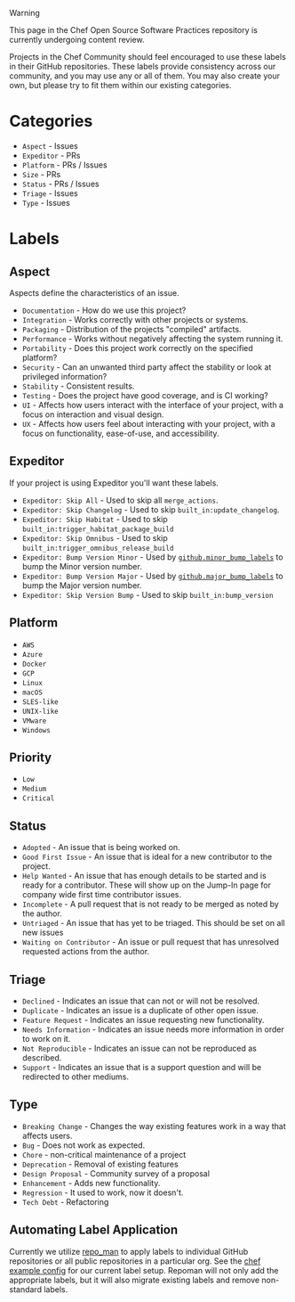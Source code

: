 > [!WARNING]
> This page in the Chef Open Source Software Practices repository is currently undergoing content review.

Projects in the Chef Community should feel encouraged to use these labels in their GitHub repositories. These labels provide consistency across our community, and you may use any or all of them. You may also create your own, but please try to fit them within our existing categories.

# Categories

- `Aspect` - Issues
- `Expeditor` - PRs
- `Platform` - PRs / Issues
- `Size` - PRs
- `Status` - PRs / Issues
- `Triage` - Issues
- `Type` - Issues

# Labels

## Aspect

 Aspects define the characteristics of an issue.

- `Documentation` - How do we use this project?
- `Integration` - Works correctly with other projects or systems.
- `Packaging` - Distribution of the projects "compiled" artifacts.
- `Performance` - Works without negatively affecting the system running it.
- `Portability` - Does this project work correctly on the specified platform?
- `Security` - Can an unwanted third party affect the stability or look at privileged information?
- `Stability` - Consistent results.
- `Testing` - Does the project have good coverage, and is CI working?
- `UI` - Affects how users interact with the interface of your project, with a focus on interaction and visual design.
- `UX` - Affects how users feel about interacting with your project, with a focus on functionality, ease-of-use, and accessibility.

## Expeditor

 If your project is using Expeditor you'll want these labels.

- `Expeditor: Skip All` - Used to skip all `merge_actions`.
- `Expeditor: Skip Changelog` - Used to skip `built_in:update_changelog`.
- `Expeditor: Skip Habitat` - Used to skip `built_in:trigger_habitat_package_build`
- `Expeditor: Skip Omnibus` - Used to skip `built_in:trigger_omnibus_release_build`
- `Expeditor: Bump Version Minor` - Used by [`github.minor_bump_labels`](https://expeditor.chef.io/docs/reference/built_in/#bump-version) to bump the Minor version number.
- `Expeditor: Bump Version Major` - Used by [`github.major_bump_labels`](https://expeditor.chef.io/docs/reference/built_in/#bump-version) to bump the Major version number.
- `Expeditor: Skip Version Bump` - Used to skip `built_in:bump_version`

## Platform

- `AWS`
- `Azure`
- `Docker`
- `GCP`
- `Linux`
- `macOS`
- `SLES-like`
- `UNIX-like`
- `VMware`
- `Windows`

## Priority

- `Low`
- `Medium`
- `Critical`

## Status

- `Adopted` - An issue that is being worked on.
- `Good First Issue` - An issue that is ideal for a new contributor to the project.
- `Help Wanted` - An issue that has enough details to be started and is ready for a contributor. These will show up on the Jump-In page for company wide first time contributor issues.
- `Incomplete` - A pull request that is not ready to be merged as noted by the author.
- `Untriaged` - An issue that has yet to be triaged. This should be set on all new issues
- `Waiting on Contributor` - An issue or pull request that has unresolved requested actions from the author.

## Triage

- `Declined` - Indicates an issue that can not or will not be resolved.
- `Duplicate` - Indicates an issue is a duplicate of other open issue.
- `Feature Request` - Indicates an issue requesting new functionality.
- `Needs Information` - Indicates an issue needs more information in order to work on it.
- `Not Reproducible` - Indicates an issue can not be reproduced as described.
- `Support` - Indicates an issue that is a support question and will be redirected to other mediums.

## Type

- `Breaking Change` - Changes the way existing features work in a way that affects users.
- `Bug` - Does not work as expected.
- `Chore` - non-critical maintenance of a project
- `Deprecation` - Removal of existing features
- `Design Proposal` - Community survey of a proposal
- `Enhancement` - Adds new functionality.
- `Regression` - It used to work, now it doesn't.
- `Tech Debt` - Refactoring

## Automating Label Application

Currently we utilize [repo_man](https://github.com/thommay/repo_man) to apply labels to individual GitHub repositories or all public repositories in a particular org. See the [chef example config](https://github.com/thommay/repo_man/blob/master/examples/chef.toml) for our current label setup. Repoman will not only add the appropriate labels, but it will also migrate existing labels and remove non-standard labels.
